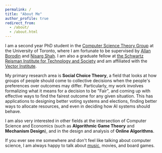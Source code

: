 ```yaml
---
permalink: /
title: "About Me"
author_profile: true
redirect_from: 
  - /about/
  - /about.html
---
```


I am a second year PhD student in the [Computer Science Theory Group](https://www.cs.toronto.edu/theory/index.html) at the University of Toronto, where I am fortunate to be supervised by [Allan Borodin](https://www.cs.toronto.edu/~bor/) and [Nisarg Shah](https://www.cs.toronto.edu/~nisarg/index.html). I am also a graduate fellow at [the Schwartz Reisman Institute for Technology and Society](https://srinstitute.utoronto.ca/news/schswartz-reisman-institute-announces-2025-26-graduate-fellows) and am affiliated with the [Vector Institute](https://vectorinstitute.ai).

My primary research area is **Social Choice Theory**, a field that looks at how groups of people should come to collective decisions when the people's preferences over outcomes may differ. Particularly, my work involves formalizing what it means for a decision to be "Fair", and coming up with effective ways to find the fairest outcome for any given situation. This has applications to designing better voting systems and elections, finding better ways to allocate resources, and even in deciding how AI systems should behave.

I am also very interested in other fields at the intersection of Computer Science and Economics (such as **Algorithmic Game Theory** and **Mechanism Design**), and in the design and analysis of **Online Algorithms**.

If you ever see me somewhere and don't feel like talking about computer science, I am always happy to talk about [music](https://open.spotify.com/playlist/7IS1CorZLYmoB0pbNiGtej?si=f2e33124ca3148d3), movies, and board games.
